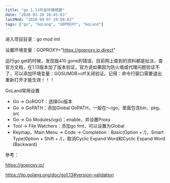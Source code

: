 ```yaml
---
title: "go 1.13开发环境搭建"
date: "2020-03-28 16:45:03"
lastMod: "2020-04-07 10:50:03"
tags: ["go", "GoLang", "GOPROXY", "GoLand"]
---
```



进入项目目录：go mod init <project name>

设置环境变量：GOPROXY="https://goproxy.io,direct"

运行go get的时候，发现报410 gone的错误，目前网上查到的资料都是扯淡，查官方文档，在1.13版本加了版本验证，官方说如果因为防火墙或代理问题验证不了，可以添加环境变量：GOSUMDB=off关闭验证。记得：命令行窗口需要退出重新打开才能生效！！！

GoLand常用设置

- Go -> GoROOT：选择Go版本
- Go -> GoPATH：添加Global GoPATH，一般在～/go，里面包含bin、pkg、src
- Go -> Go Modules(vgo)：enable，并设置Proxy
- Tool -> File Watchers：添加go fmt，可以设置为Global
- Keymap，Main Menu -> Code -> Completion：Basic(Option + /)，Smart Type(Option + Shift + /)，取消Cyclic Expand Word和Cyclic Expand Word (Backward)



参考：

 https://goproxy.io/ 

 https://tip.golang.org/doc/go1.13#version-validation 
